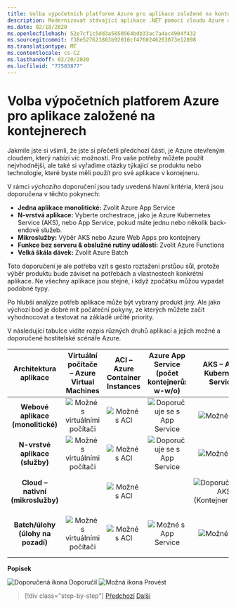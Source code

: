 ```yaml
---
title: Volba výpočetních platforem Azure pro aplikace založené na kontejnerech
description: Modernizovat stávající aplikace .NET pomocí cloudu Azure a kontejnerů Windows | Výběr platforem Azure COMPUTE pro aplikace založené na kontejnerech
ms.date: 02/18/2020
ms.openlocfilehash: 52e7cf1c5dd3a5850564bdb33ac7a4ac4904f432
ms.sourcegitcommit: f38e527623883b92010cf4760246203073e12898
ms.translationtype: MT
ms.contentlocale: cs-CZ
ms.lasthandoff: 02/20/2020
ms.locfileid: "77503877"
---
```

# <a name="choosing-azure-compute-platforms-for-container-based-applications"></a>Volba výpočetních platforem Azure pro aplikace založené na kontejnerech

Jakmile jste si všimli, že jste si přečetli předchozí části, je Azure otevřeným cloudem, který nabízí víc možností. Pro vaše potřeby můžete použít nejvhodnější, ale také si vyřadíme otázky týkající se produktu nebo technologie, které byste měli použít pro své aplikace v kontejneru.

V rámci *výchozího* doporučení jsou tady uvedená hlavní kritéria, která jsou doporučena v těchto pokynech:

- **Jedna aplikace monolitické:** Zvolit Azure App Service
- **N-vrstvá aplikace:** Vyberte orchestrace, jako je Azure Kubernetes Service (AKS), nebo App Service, pokud máte jednu nebo několik back-endové služeb.
- **Mikroslužby:** Výběr AKS nebo Azure Web Apps pro kontejnery
- **Funkce bez serveru & obslužné rutiny událostí:** Zvolit Azure Functions
- **Velká škála dávek:** Zvolit Azure Batch

Toto doporučení je ale potřeba vzít s gesto roztažení prstůou sůl, protože výběr produktu bude záviset na potřebách a vlastnostech konkrétní aplikace. Ne všechny aplikace jsou stejné, i když zpočátku můžou vypadat podobné typy.

Po hlubší analýze potřeb aplikace může být vybraný produkt jiný. Ale jako výchozí bod je dobré mít počáteční pokyny, ze kterých můžete začít vyhodnocovat a testovat na základě určité priority.

V následující tabulce vidíte rozpis různých druhů aplikací a jejich možné a doporučené hostitelské scénáře Azure.

| Architektura aplikace | Virtuální počítače – Azure Virtual Machines | ACI – Azure Container Instances | Azure App Service (počet kontejnerů: w-w/o) | AKS – Azure Kubernetes Services | Azure Functions | Azure Batch |
|:------------------------:|:--:|:--:|:--:|:--:|:--:|:--:|
| **Webové aplikace (monolitické)**         | ![Možné s virtuálními počítači](media/choosing-azure-compute-options-for-container-based-applications/possible.png) | ![Možné s ACI](media/choosing-azure-compute-options-for-container-based-applications/possible.png) | ![Doporučuje se s App Service](media/choosing-azure-compute-options-for-container-based-applications/recommended.png) | ![Možné s AKS](media/choosing-azure-compute-options-for-container-based-applications/possible.png) | | |
| **N-vrstvé aplikace (služby)**        | ![Možné s virtuálními počítači](media/choosing-azure-compute-options-for-container-based-applications/possible.png) | ![Možné s ACI](media/choosing-azure-compute-options-for-container-based-applications/possible.png) | ![Doporučuje se s App Service](media/choosing-azure-compute-options-for-container-based-applications/recommended.png) | ![Možné s AKS](media/choosing-azure-compute-options-for-container-based-applications/possible.png) | ![Možné s Azure fuctions](media/choosing-azure-compute-options-for-container-based-applications/possible.png) | |
| **Cloud – nativní (mikroslužby)**  | | ![Možné s ACI](media/choosing-azure-compute-options-for-container-based-applications/possible.png) | | ![Doporučuje se s AKS](media/choosing-azure-compute-options-for-container-based-applications/recommended.png) <br/> (Kontejnery&nbsp;Linux)| ![Doporučuje se s Azure Functions](media/choosing-azure-compute-options-for-container-based-applications/recommended.png) <br/> (Řízený&#x2011;událost) | |
| **Batch/úlohy (úlohy na pozadí)** | ![Možné s virtuálními počítači](media/choosing-azure-compute-options-for-container-based-applications/possible.png) | ![Možné s ACI](media/choosing-azure-compute-options-for-container-based-applications/possible.png) | ![Možné s App Service](media/choosing-azure-compute-options-for-container-based-applications/possible.png) | ![Možné s AKS](media/choosing-azure-compute-options-for-container-based-applications/possible.png) | ![Doporučuje se s Azure Functions](media/choosing-azure-compute-options-for-container-based-applications/recommended.png) <br/> (Úlohy&nbsp;na pozadí) | ![Doporučuje se s Azure Batch](media/choosing-azure-compute-options-for-container-based-applications/recommended.png) <br/> (Velký&#x2011;rozsah) |

**Popisek**

![Doporučená ikona](media/choosing-azure-compute-options-for-container-based-applications/recommended.png) Doporučil
![Možná ikona](media/choosing-azure-compute-options-for-container-based-applications/possible.png) Provést

> [!div class="step-by-step"]
> [Předchozí](when-to-deploy-windows-containers-to-azure-container-service-kubernetes.md)
> [Další](build-resilient-services-ready-for-the-cloud-embrace-transient-failures-in-the-cloud.md)
